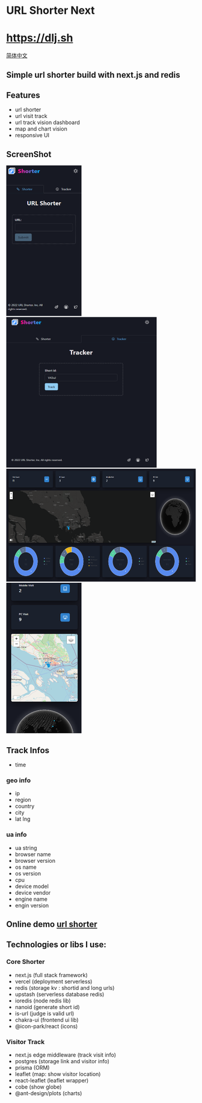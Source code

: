 # URL Shorter Next

# https://dlj.sh

[简体中文](README_ZH.md)

## Simple url shorter build with next.js and redis

## Features

- url shorter
- url visit track
- url track vision dashboard
- map and chart vision
- responsive UI

## ScreenShot

<img alt="url shorter mobile" src="docs/images/shorter_mobile.png" height="400" width="200">
<img alt="url tracker" src="docs/images/tracker.png" height="400" width="400">
<img alt="track dashboard" src="docs/images/track_dashboard_dark_map.png" height="300" width="600">
<img alt="track dashboard mobile" src="docs/images/track_dashboard_mobile.png" height="400" width="200">

## Track Infos

- time

### geo info

- ip
- region
- country
- city
- lat lng

### ua info

- ua string
- browser name
- browser version
- os name
- os version
- cpu
- device model
- device vendor
- engine name
- engin version

## Online demo [url shorter](https://zlz.pw/)

## Technologies or libs I use:

### Core Shorter

- next.js (full stack framework)
- vercel (deployment serverless)
- redis (storage kv : shortid and long urls)
- upstash (serverless database redis)
- ioredis (node redis lib)
- nanoid (generate short id)
- is-url (judge is valid url)
- chakra-ui (frontend ui lib)
- @icon-park/react (icons)

### Visitor Track

- next.js edge middleware (track visit info)
- postgres (storage link and visitor info)
- prisma (ORM)
- leaflet (map: show visitor location)
- react-leaflet (leaflet wrapper)
- cobe (show globe)
- @ant-design/plots (charts)


